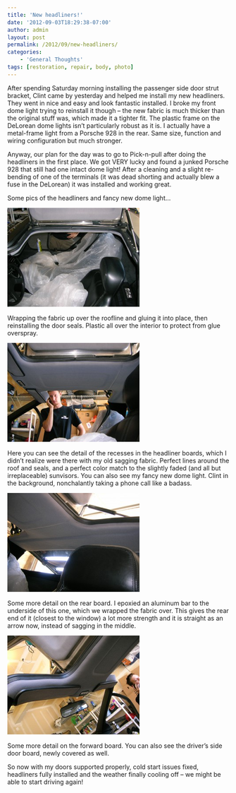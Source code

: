 ```yaml
---
title: 'New headliners!'
date: '2012-09-03T18:29:38-07:00'
author: admin
layout: post
permalink: /2012/09/new-headliners/
categories:
    - 'General Thoughts'
tags: [restoration, repair, body, photo]
---
```


After spending Saturday morning installing the passenger side door strut bracket, Clint came by yesterday and helped me install my new headliners. They went in nice and easy and look fantastic installed. I broke my front dome light trying to reinstall it though – the new fabric is much thicker than the original stuff was, which made it a tighter fit. The plastic frame on the DeLorean dome lights isn’t particularly robust as it is. I actually have a metal-frame light from a Porsche 928 in the rear. Same size, function and wiring configuration but much stronger.

Anyway, our plan for the day was to go to Pick-n-pull after doing the headliners in the first place. We got VERY lucky and found a junked Porsche 928 that still had one intact dome light! After a cleaning and a slight re-bending of one of the terminals (it was dead shorting and actually blew a fuse in the DeLorean) it was installed and working great.

Some pics of the headliners and fancy new dome light…

[![](/assets/images/2012/09/DSCN4080-300x224.jpg "DSCN4080")](/assets/images/2012/09/DSCN4080.jpg)

Wrapping the fabric up over the roofline and gluing it into place, then reinstalling the door seals. Plastic all over the interior to protect from glue overspray.

[![](/assets/images/2012/09/DSCN4082-300x224.jpg "DSCN4082")](/assets/images/2012/09/DSCN4082.jpg)

Here you can see the detail of the recesses in the headliner boards, which I didn’t realize were there with my old sagging fabric. Perfect lines around the roof and seals, and a perfect color match to the slightly faded (and all but irreplaceable) sunvisors. You can also see my fancy new dome light. Clint in the background, nonchalantly taking a phone call like a badass.

[![](/assets/images/2012/09/DSCN4084-300x224.jpg "DSCN4084")](/assets/images/2012/09/DSCN4084.jpg)

Some more detail on the rear board. I epoxied an aluminum bar to the underside of this one, which we wrapped the fabric over. This gives the rear end of it (closest to the window) a lot more strength and it is straight as an arrow now, instead of sagging in the middle.

[![](/assets/images/2012/09/DSCN4087-300x224.jpg "DSCN4087")](/assets/images/2012/09/DSCN4087.jpg)

Some more detail on the forward board. You can also see the driver’s side door board, newly covered as well.

So now with my doors supported properly, cold start issues fixed, headliners fully installed and the weather finally cooling off – we might be able to start driving again!
